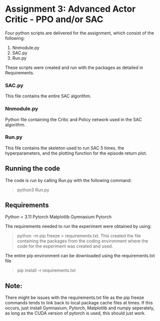 # Assignment 3: Advanced Actor Critic - PPO and/or SAC

Four python scripts are delivered for the assignment, which consist of the following:
1. Nnmodule.py
2. SAC.py
3. Run.py

These scripts were created and run with the packages as detailed in Requirements.

### SAC.py
This file contains the entire SAC algorithm.

### Nnmodule.py
Python file containing the Critic and Policy network used in the SAC algorithm.

### Run.py
This file contains the skeleton used to run SAC 5 times, the hyperparameters, and the plotting function for the episode return plot.

## Running the code
The code is run by calling Run.py with the following command:
>python3 Run.py

## Requirements
Python = 3.11
Pytorch
Matplotlib
Gymnasium
Pytorch

The requirements needed to run the experiment were obtained by using: 
>python -m pip freeze > requirements.txt.
This created the file containing the packages from the coding environment where the code for the experiment was created and used.

The entire pip environment can be downloaded using the requirements.txt file
>pip install -r  requirements.txt

## Note:
There might be issues with the requirements.txt file as the pip freeze commands tends to link back to local package cache files at times.
If this occurs, just install Gymnasium, Pytorch, Matplotlib and numpy seperately, as long as the CUDA version of pytorch is used, this should just work.
